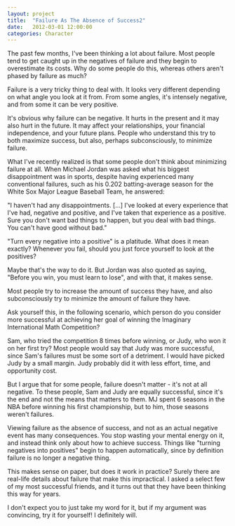 ```yaml
---
layout: project
title:  "Failure As The Absence of Success2"
date:   2012-03-01 12:00:00
categories: Character
---
```


The past few months, I've been thinking a lot about failure. Most people tend to get caught up in the negatives of failure and they begin to overestimate its costs. Why do some people do this, whereas others aren't phased by failure as much? 

Failure is a very tricky thing to deal with. It looks very different depending on what angle you look at it from. From some angles, it's intensely negative, and from some it can be very positive. 

It's obvious why failure can be negative. It hurts in the present and it may also hurt in the future. It may affect your relationships, your financial independence, and your future plans. People who understand this try to both maximize success, but also, perhaps subconsciously, to minimize failure. 

What I've recently realized is that some people don't think about minimizing failure at all. When Michael Jordan was asked what his biggest disappointment was in sports, despite having experienced many conventional failures, such as his 0.202 batting-average season for the White Sox Major League Baseball Team, he answered: 

"I haven't had any disappointments. [...] I've looked at every experience that I've had, negative and positive, and I've taken that experience as a positive. Sure you don't want bad things to happen, but you deal with bad things. You can't have good without bad." 

"Turn every negative into a positive" is a platitude. What does it mean exactly? Whenever you fail, should you just force yourself to look at the positives? 

Maybe that's the way to do it. But Jordan was also quoted as saying, "Before you win, you must learn to lose", and with that, it makes sense. 

Most people try to increase the amount of success they have, and also subconsciously try to minimize the amount of failure they have. 

Ask yourself this, in the following scenario, which person do you consider more successful at achieving her goal of winning the Imaginary International Math Competition? 

Sam, who tried the competition 8 times before winning, or Judy, who won it on her first try? Most people would say that Judy was more successful, since Sam's failures must be some sort of a detriment. I would have picked Judy by a small margin. Judy probably did it with less effort, time, and opportunity cost. 

But I argue that for some people, failure doesn't matter - it's not at all negative. To these people, Sam and Judy are equally successful, since it's the end and not the means that matters to them. MJ spent 6 seasons in the NBA before winning his first championship, but to him, those seasons weren't failures. 

Viewing failure as the absence of success, and not as an actual negative event has many consequences. You stop wasting your mental energy on it, and instead think only about how to achieve success. Things like "turning negatives into positives" begin to happen automatically, since by definition failure is no longer a negative thing. 

This makes sense on paper, but does it work in practice? Surely there are real-life details about failure that make this impractical. I asked a select few of my most successful friends, and it turns out that they have been thinking this way for years. 

I don't expect you to just take my word for it, but if my argument was convincing, try it for yourself! I definitely will. 